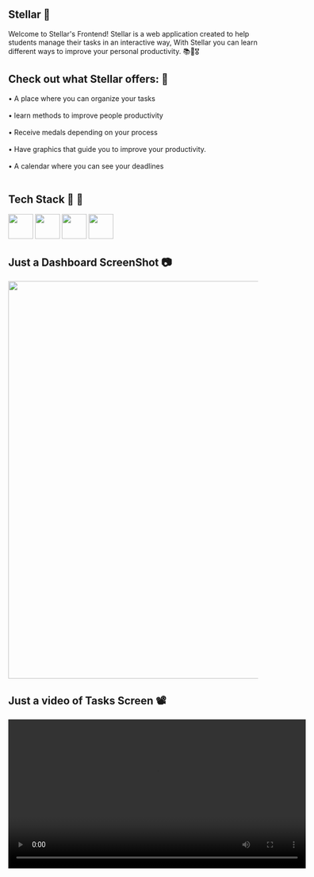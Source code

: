 ## Stellar 🌠 ##

Welcome to Stellar's Frontend! Stellar is a web application created to help students manage their tasks in an interactive way, With Stellar you can learn different ways to improve your personal productivity. 📚🌠🎖️


##  Check out what Stellar offers: 👀 ##

<p align="left">• A place where you can organize your tasks <br><br>
• learn methods to improve people productivity <br><br>
• Receive medals depending on your process <br><br>
• Have graphics that guide you to improve your productivity. <br><br>
• A calendar where you can see your deadlines <br><br> 

## Tech Stack 🧬 🌌 ##
<img src="https://github.com/user-attachments/assets/120112ba-ded6-4486-819c-d7d152898c18" width="50" />
<img src="https://github.com/user-attachments/assets/4ff52ab4-ab7d-433f-a8fb-aca7eaa24ede" width="50" />
<img src="https://github.com/user-attachments/assets/2f6467e2-9ad5-4f7b-8e86-2a4fde9cc72b" width="50" />
<img src="https://github.com/user-attachments/assets/88cbc8d4-237a-4a9e-a3a5-d1c4f119e105" width="50" />

## Just a Dashboard ScreenShot 📷 ## 

<img src="https://github.com/user-attachments/assets/38fa90ad-7475-4c08-8578-ef90da4ee776" width="800" />

## Just a video of Tasks Screen 📽️ ##

<video src="https://github.com/user-attachments/assets/dfa9e867-5267-4371-8fda-062ed276f7a6" width="600" />


